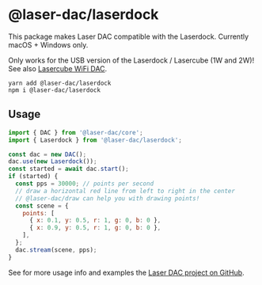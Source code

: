 # @laser-dac/laserdock

This package makes Laser DAC compatible with the Laserdock. Currently macOS + Windows only.

Only works for the USB version of the Laserdock / Lasercube (1W and 2W)! See also [Lasercube WiFi DAC](../lasercube-wifi).

```
yarn add @laser-dac/laserdock
npm i @laser-dac/laserdock
```

## Usage

```js
import { DAC } from '@laser-dac/core';
import { Laserdock } from '@laser-dac/laserdock';

const dac = new DAC();
dac.use(new Laserdock());
const started = await dac.start();
if (started) {
  const pps = 30000; // points per second
  // draw a horizontal red line from left to right in the center
  // @laser-dac/draw can help you with drawing points!
  const scene = {
    points: [
      { x: 0.1, y: 0.5, r: 1, g: 0, b: 0 },
      { x: 0.9, y: 0.5, r: 1, g: 0, b: 0 },
    ],
  };
  dac.stream(scene, pps);
}
```

See for more usage info and examples the [Laser DAC project on GitHub](https://github.com/Volst/laser-dac).
